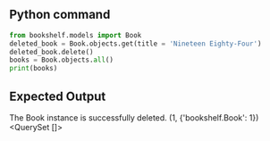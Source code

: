 ## Python command

```python
from bookshelf.models import Book
deleted_book = Book.objects.get(title = 'Nineteen Eighty-Four')
deleted_book.delete()
books = Book.objects.all()
print(books)
```

## Expected Output

The Book instance is successfully deleted.
(1, {'bookshelf.Book': 1})
<QuerySet []>
